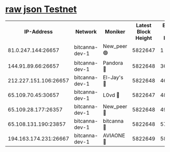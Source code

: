 [raw json Testnet](https://rpc-check.bcat.stavr.tech/bcat/rpc-bcat-result.json)
=


<table><tr><th>IP-Address</th><th>Network</th><th>Moniker</th><th>Latest Block Height</th><th>Earliest Block Height</th><th>Catching Up</th><th>Tx Index</th><th>Voting Power</th><th>Scan Time</th></tr><tr><td>81.0.247.144:26657</td><td>bitcanna-dev-1</td><td>New_peer 🟢</td><td>5822647</td><td>1</td><td>False</td><td>on</td><td>0</td><td>2024-01-04T13:23:05.210200475UTC</td></tr><tr><td>144.91.89.66:26657</td><td>bitcanna-dev-1</td><td>Pandora 🔴</td><td>5822648</td><td>3675711</td><td>False</td><td>on</td><td>2096387</td><td>2024-01-04T13:23:15.121082631UTC</td></tr><tr><td>212.227.151.106:26657</td><td>bitcanna-dev-1</td><td>El-Jay's 🔴</td><td>5822648</td><td>4670391</td><td>False</td><td>on</td><td>2218164</td><td>2024-01-04T13:23:12.016413665UTC</td></tr><tr><td>65.109.70.45:30657</td><td>bitcanna-dev-1</td><td>L0vd 🔴</td><td>5822647</td><td>4828155</td><td>False</td><td>on</td><td>7920</td><td>2024-01-04T13:23:05.571997789UTC</td></tr><tr><td>65.109.28.177:26357</td><td>bitcanna-dev-1</td><td>New_peer 🔴</td><td>5822648</td><td>4952911</td><td>False</td><td>on</td><td>2237067</td><td>2024-01-04T13:23:12.413966437UTC</td></tr><tr><td>65.108.131.190:23857</td><td>bitcanna-dev-1</td><td>bitcanna 🔴</td><td>5822648</td><td>5722648</td><td>False</td><td>off</td><td>82368</td><td>2024-01-04T13:23:12.761595774UTC</td></tr><tr><td>194.163.174.231:26667</td><td>bitcanna-dev-1</td><td>AVIAONE 🔴</td><td>5822649</td><td>5813531</td><td>False</td><td>on</td><td>1949865</td><td>2024-01-04T13:23:17.470679422UTC</td></tr></table>